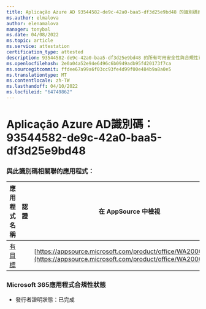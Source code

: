 ```yaml
---
title: Aplicação Azure AD 93544582-de9c-42a0-baa5-df3d25e9bd48 的識別碼資訊
ms.author: elmalova
author: elenamalova
manager: tonybal
ms.date: 04/08/2022
ms.topic: article
ms.service: attestation
certification_type: attested
description: 93544582-de9c-42a0-baa5-df3d25e9bd48 的所有可用安全性與合規性資訊。
ms.openlocfilehash: 2e0a04a52e94e6496c6b0949adb95fd20173f7ca
ms.sourcegitcommit: ffdee67a99a6f03cc93fe4d99f00e484b9a8a0e5
ms.translationtype: MT
ms.contentlocale: zh-TW
ms.lasthandoff: 04/10/2022
ms.locfileid: "64749862"
---
```

# <a name="azure-app-id-93544582-de9c-42a0-baa5-df3d25e9bd48"></a>Aplicação Azure AD識別碼：93544582-de9c-42a0-baa5-df3d25e9bd48


### <a name="apps-associated-with-this-id"></a>與此識別碼相關聯的應用程式：
| **應用程式名稱** | **認證** | **在 AppSource 中檢視** |
|--------------|---------------|-----------------------|
| [有目標](../forward/WA200003698.md) |  | [https://appsource.microsoft.com/product/office/WA200003698](https://appsource.microsoft.com/product/office/WA200003698) |

### <a name="microsoft-365-app-compliance-status"></a>Microsoft 365應用程式合規性狀態
- 發行者證明狀態：已完成
